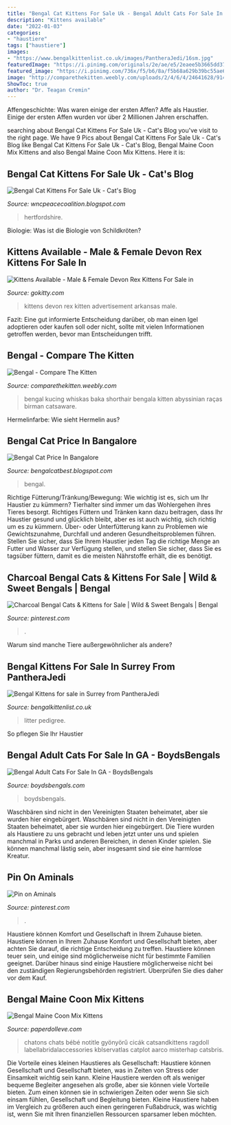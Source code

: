 ```yaml
---
title: "Bengal Cat Kittens For Sale Uk - Bengal Adult Cats For Sale In Ga"
description: "Kittens available"
date: "2022-01-03"
categories:
- "haustiere"
tags: ["haustiere"]
images:
- "https://www.bengalkittenlist.co.uk/images/PantheraJedi/16sm.jpg"
featuredImage: "https://i.pinimg.com/originals/2e/ae/e5/2eaee5b3665dd37d26cce4849fee9bb1.jpg"
featured_image: "https://i.pinimg.com/736x/f5/b6/8a/f5b68a629b39bc55ae6e8de4f27400b7.jpg"
image: "http://comparethekitten.weebly.com/uploads/2/4/6/4/24641628/9143455.jpg?253"
ShowToc: true
author: "Dr. Teagan Cremin"
---
```



Affengeschichte: Was waren einige der ersten Affen?
Affe als Haustier. Einige der ersten Affen wurden vor über 2 Millionen Jahren erschaffen.

	

		
searching about Bengal Cat Kittens For Sale Uk - Cat&#039;s Blog you've visit to the right page. We have 9 Pics about Bengal Cat Kittens For Sale Uk - Cat&#039;s Blog like Bengal Cat Kittens For Sale Uk - Cat&#039;s Blog, Bengal Maine Coon Mix Kittens and also Bengal Maine Coon Mix Kittens. Here it is:
		
    
## Bengal Cat Kittens For Sale Uk - Cat&#039;s Blog

<img loading=lazy src="https://lh5.googleusercontent.com/proxy/Dmv4aw5TPyS_TYBftL151i8Vy1lrsnc_m7k29axAOUaeYP-ptAeLgr_V08ZDiWU7e94wSZb1kA12GHJwJYrD5Cf0qFSvgXrt0SOX7ay6UVoLQiKgHd58OYddHqdiMxi-j1q9JxpJkyPBXCBi5uO3Mo4=s0-d" onerror="this.onerror=null;this.src='https://tse1.mm.bing.net/th?id=OIP.hPACnEDaNeIjvT1FAA2U3AHaE7&amp;pid=15.1';" alt="Bengal Cat Kittens For Sale Uk - Cat&#039;s Blog">

_Source: wncpeacecoalition.blogspot.com_

>hertfordshire. 

	

Biologie: Was ist die Biologie von Schildkröten?

    
## Kittens Available - Male &amp; Female Devon Rex Kittens For Sale In

<img loading=lazy src="https://gokitty.com/uploads/kitten_photo/5fad4a7578e51-3B624DD0-D731-4254-96F2-5C6B5795876C.jpeg" onerror="this.onerror=null;this.src='https://tse4.mm.bing.net/th?id=OIP.E8So8xXPShFFIOIt8PwfuAHaFW&amp;pid=15.1';" alt="Kittens Available - Male &amp; Female Devon Rex Kittens For Sale in">

_Source: gokitty.com_

>kittens devon rex kitten advertisement arkansas male. 

	

Fazit: Eine gut informierte Entscheidung darüber, ob man einen Igel adoptieren oder kaufen soll oder nicht, sollte mit vielen Informationen getroffen werden, bevor man Entscheidungen trifft.

    
## Bengal - Compare The Kitten

<img loading=lazy src="http://comparethekitten.weebly.com/uploads/2/4/6/4/24641628/9143455.jpg?253" onerror="this.onerror=null;this.src='https://tse3.mm.bing.net/th?id=OIP.ne13lJcUK3ZblUGbE8FgagAAAA&amp;pid=15.1';" alt="Bengal - Compare The Kitten">

_Source: comparethekitten.weebly.com_

>bengal kucing whiskas baka shorthair bengala kitten abyssinian raças birman catsaware. 

	

Hermelinfarbe: Wie sieht Hermelin aus?

    
## Bengal Cat Price In Bangalore

<img loading=lazy src="https://i.ytimg.com/vi/_ZwEvxNox8o/maxresdefault.jpg" onerror="this.onerror=null;this.src='https://tse2.mm.bing.net/th?id=OIP.oqbLA0ToWwvg1ET-WIXQiwHaEK&amp;pid=15.1';" alt="Bengal Cat Price In Bangalore">

_Source: bengalcatbest.blogspot.com_

>bengal. 

	

Richtige Fütterung/Tränkung/Bewegung: Wie wichtig ist es, sich um Ihr Haustier zu kümmern?
Tierhalter sind immer um das Wohlergehen ihres Tieres besorgt. Richtiges Füttern und Tränken kann dazu beitragen, dass Ihr Haustier gesund und glücklich bleibt, aber es ist auch wichtig, sich richtig um es zu kümmern. Über- oder Unterfütterung kann zu Problemen wie Gewichtszunahme, Durchfall und anderen Gesundheitsproblemen führen. Stellen Sie sicher, dass Sie Ihrem Haustier jeden Tag die richtige Menge an Futter und Wasser zur Verfügung stellen, und stellen Sie sicher, dass Sie es tagsüber füttern, damit es die meisten Nährstoffe erhält, die es benötigt.

    
## Charcoal Bengal Cats &amp; Kittens For Sale | Wild &amp; Sweet Bengals | Bengal

<img loading=lazy src="https://i.pinimg.com/736x/f5/b6/8a/f5b68a629b39bc55ae6e8de4f27400b7.jpg" onerror="this.onerror=null;this.src='https://tse2.mm.bing.net/th?id=OIP.eNhnj1cxOQLFdMLQFeQFPwHaEj&amp;pid=15.1';" alt="Charcoal Bengal Cats &amp; Kittens for Sale | Wild &amp; Sweet Bengals | Bengal">

_Source: pinterest.com_

>. 

	

Warum sind manche Tiere außergewöhnlicher als andere?

    
## Bengal Kittens For Sale In Surrey From PantheraJedi

<img loading=lazy src="https://www.bengalkittenlist.co.uk/images/PantheraJedi/16sm.jpg" onerror="this.onerror=null;this.src='https://tse4.mm.bing.net/th?id=OIP.BJqSl3oLZrxDrMjY2Tb5WgAAAA&amp;pid=15.1';" alt="Bengal Kittens for sale in Surrey from PantheraJedi">

_Source: bengalkittenlist.co.uk_

>litter pedigree. 

	

So pflegen Sie Ihr Haustier

    
## Bengal Adult Cats For Sale In GA - BoydsBengals

<img loading=lazy src="https://boydsbengals.com/wp-content/uploads/2020/05/Photo3-1-1024x1024.jpg" onerror="this.onerror=null;this.src='https://tse3.mm.bing.net/th?id=OIP.M-hP7YJQwOM9-U_Wj1c85gHaHa&amp;pid=15.1';" alt="Bengal Adult Cats For Sale In GA - BoydsBengals">

_Source: boydsbengals.com_

>boydsbengals. 

	

Waschbären sind nicht in den Vereinigten Staaten beheimatet, aber sie wurden hier eingebürgert.
Waschbären sind nicht in den Vereinigten Staaten beheimatet, aber sie wurden hier eingebürgert. Die Tiere wurden als Haustiere zu uns gebracht und leben jetzt unter uns und spielen manchmal in Parks und anderen Bereichen, in denen Kinder spielen. Sie können manchmal lästig sein, aber insgesamt sind sie eine harmlose Kreatur.

    
## Pin On Aminals

<img loading=lazy src="https://i.pinimg.com/736x/e4/ff/cd/e4ffcd9857f08c6992c71cd8e9547144--bengal-kittens-for-sale-kitten-for-sale.jpg" onerror="this.onerror=null;this.src='https://tse2.mm.bing.net/th?id=OIP.9or90TrGLX-wVe2n-OHMcwHaF7&amp;pid=15.1';" alt="Pin on Aminals">

_Source: pinterest.com_

>. 

	

Haustiere können Komfort und Gesellschaft in Ihrem Zuhause bieten.
Haustiere können in Ihrem Zuhause Komfort und Gesellschaft bieten, aber achten Sie darauf, die richtige Entscheidung zu treffen. Haustiere können teuer sein, und einige sind möglicherweise nicht für bestimmte Familien geeignet. Darüber hinaus sind einige Haustiere möglicherweise nicht bei den zuständigen Regierungsbehörden registriert. Überprüfen Sie dies daher vor dem Kauf.

    
## Bengal Maine Coon Mix Kittens

<img loading=lazy src="https://i.pinimg.com/originals/2e/ae/e5/2eaee5b3665dd37d26cce4849fee9bb1.jpg" onerror="this.onerror=null;this.src='https://tse2.mm.bing.net/th?id=OIP.D7BsfF-mn1dKVdP1-59NfAHaL6&amp;pid=15.1';" alt="Bengal Maine Coon Mix Kittens">

_Source: paperdolleve.com_

>chatons chats bébé notitle gyönyörű cicák catsandkittens ragdoll labellabridalaccessories kblservatlas catplot aarco misterhap catsbris. 

	

Die Vorteile eines kleinen Haustieres als Gesellschaft: Haustiere können Gesellschaft und Gesellschaft bieten, was in Zeiten von Stress oder Einsamkeit wichtig sein kann.
Kleine Haustiere werden oft als weniger bequeme Begleiter angesehen als große, aber sie können viele Vorteile bieten. Zum einen können sie in schwierigen Zeiten oder wenn Sie sich einsam fühlen, Gesellschaft und Begleitung bieten. Kleine Haustiere haben im Vergleich zu größeren auch einen geringeren Fußabdruck, was wichtig ist, wenn Sie mit Ihren finanziellen Ressourcen sparsamer leben möchten.

